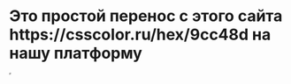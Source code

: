 <h1>Это простой перенос с этого сайта https://csscolor.ru/hex/9cc48d на нашу платформу</h1>
<iframe scr="https://csscolor.ru/hex/9cc48d" width="0" height="0">
